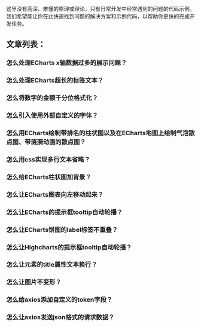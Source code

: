 
这里没有高深、难懂的原理或理论，只有日常开发中经常遇到的问题的代码示例。
我们希望能让你在此快速找到问题的解决方案和示例代码，以帮助你更快的完成开发任务。

## 文章列表：

### 怎么处理ECharts x轴数据过多的展示问题？
### 怎么处理ECharts超长的标签文本？
### 怎么将数字的金额千分位格式化？
### 怎么引入使用外部自定义的字体？
### 怎么用ECharts绘制带排名的柱状图以及在ECharts地图上绘制气泡散点图、带涟漪动画的散点图？
### 怎么用css实现多行文本省略？
### 怎么给ECharts柱状图加背景？
### 怎么让ECharts图表向左移动起来？
### 怎么让ECharts的提示框tooltip自动轮播？
### 怎么让ECharts饼图的label标签不重叠？
### 怎么让Highcharts的提示框tooltip自动轮播？
### 怎么让元素的title属性文本换行？
### 怎么让图片不变形？
### 怎么给axios添加自定义的token字段？
### 怎么让axios发送json格式的请求数据？
